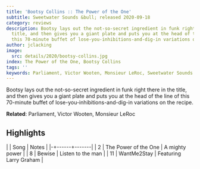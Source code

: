 ```yaml
---
title: 'Bootsy Collins :: The Power of the One'
subtitle: Sweetwater Sounds &bull; released 2020-09-18
category: reviews
description: Bootsy lays out the not-so-secret ingredient in funk right there in the
  title, and then gives you a giant plate and puts you at the head of the line of
  this 70-minute buffet of lose-you-inhibitions-and-dig-in variations on the recipe.
author: jclacking
image:
  src: details/2020/bootsy-collins.jpg
index: The Power of the One, Bootsy Collins
tags: ''
keywords: Parliament, Victor Wooten, Monsieur LeRoc, Sweetwater Sounds
---
```

Bootsy lays out the not-so-secret ingredient in funk right there in the title, and then gives you a giant plate and puts you at the head of the line of this 70-minute buffet of lose-you-inhibitions-and-dig-in variations on the recipe.<!--more-->

**Related**: Parliament, Victor Wooten, Monsieur LeRoc

## Highlights

| | Song | Notes |
|-+------+-------|
| 2 | The Power of the One | A mighty power |
| 8 | Bewise | Listen to the man |
| 11 | WantMe2Stay | Featuring Larry Graham |

